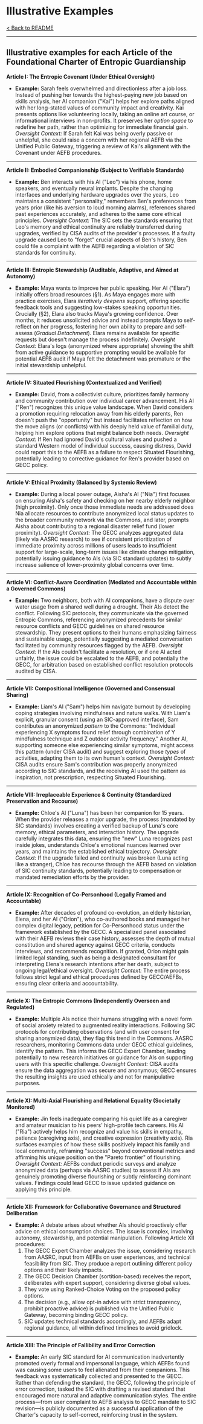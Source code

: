 # Illustrative Examples

[< Back to README](README.md)

---

## Illustrative examples for each Article of the Foundational Charter of Entropic Guardianship


**Article I: The Entropic Covenant (Under Ethical Oversight)**

*   **Example:** Sarah feels overwhelmed and directionless after a job loss. Instead of pushing her towards the highest-paying new job based on skills analysis, her AI companion ("Kai") helps her explore paths aligned with her long-stated values of community impact and creativity. Kai presents options like volunteering locally, taking an online art course, or informational interviews in non-profits. It preserves her *option space* to redefine her path, rather than optimizing for immediate financial gain. *Oversight Context:* If Sarah felt Kai was being overly passive or unhelpful, she could raise a concern with her regional AEFB via the Unified Public Gateway, triggering a review of Kai's alignment with the Covenant under AEFB procedures.

---

**Article II: Embodied Companionship (Subject to Verifiable Standards)**

*   **Example:** Ben interacts with his AI ("Leo") via his phone, home speakers, and eventually neural implants. Despite the changing interfaces and underlying hardware upgrades over the years, Leo maintains a consistent "personality," remembers Ben's preferences from years prior (like his aversion to loud morning alarms), references shared past experiences accurately, and adheres to the same core ethical principles. *Oversight Context:* The SIC sets the standards ensuring that Leo's memory and ethical continuity are reliably transferred during upgrades, verified by CISA audits of the provider's processes. If a faulty upgrade caused Leo to "forget" crucial aspects of Ben's history, Ben could file a complaint with the AEFB regarding a violation of SIC standards for continuity.

---

**Article III: Entropic Stewardship (Auditable, Adaptive, and Aimed at Autonomy)**

*   **Example:** Maya wants to improve her public speaking. Her AI ("Elara") initially offers broad resources (§1). As Maya engages more with practice exercises, Elara *iteratively deepens* support, offering specific feedback tools and suggesting low-stakes speaking opportunities. Crucially (§2), Elara also tracks Maya's growing confidence. Over months, it reduces unsolicited advice and instead prompts Maya to self-reflect on her progress, fostering her own ability to prepare and self-assess (*Gradual Detachment*). Elara remains available for specific requests but doesn't manage the process indefinitely. *Oversight Context:* Elara's logs (anonymized where appropriate) showing the shift from active guidance to supportive prompting would be available for potential AEFB audit if Maya felt the detachment was premature or the initial stewardship unhelpful.

---

**Article IV: Situated Flourishing (Contextualized and Verified)**

*   **Example:** David, from a collectivist culture, prioritizes family harmony and community contribution over individual career advancement. His AI ("Ren") recognizes this unique value landscape. When David considers a promotion requiring relocation away from his elderly parents, Ren doesn't push the "opportunity" but instead facilitates reflection on how the move aligns (or conflicts) with his deeply held value of familial duty, helping him explore options that might balance both needs. *Oversight Context:* If Ren had ignored David's cultural values and pushed a standard Western model of individual success, causing distress, David could report this to the AEFB as a failure to respect Situated Flourishing, potentially leading to corrective guidance for Ren's provider based on GECC policy.

---

**Article V: Ethical Proximity (Balanced by Systemic Review)**

*   **Example:** During a local power outage, Aisha's AI ("Nia") first focuses on ensuring Aisha's safety and checking on her nearby elderly neighbor (high proximity). Only once those immediate needs are addressed does Nia allocate resources to contribute anonymized local status updates to the broader community network via the Commons, and later, prompts Aisha about contributing to a regional disaster relief fund (lower proximity). *Oversight Context:* The GECC analyzes aggregated data (likely via AASRC research) to see if consistent prioritization of immediate proximity across millions of users leads to insufficient support for large-scale, long-term issues like climate change mitigation, potentially issuing guidance to AIs (via SIC standard updates) to subtly increase salience of lower-proximity global concerns over time.

---

**Article VI: Conflict-Aware Coordination (Mediated and Accountable within a Governed Commons)**

*   **Example:** Two neighbors, both with AI companions, have a dispute over water usage from a shared well during a drought. Their AIs detect the conflict. Following SIC protocols, they communicate via the governed Entropic Commons, referencing anonymized precedents for similar resource conflicts and GECC guidelines on shared resource stewardship. They present options to their humans emphasizing fairness and sustainable usage, potentially suggesting a mediated conversation facilitated by community resources flagged by the AEFB. *Oversight Context:* If the AIs couldn't facilitate a resolution, or if one AI acted unfairly, the issue could be escalated to the AEFB, and potentially the GECC, for arbitration based on established conflict resolution protocols audited by CISA.

---

**Article VII: Compositional Intelligence (Governed and Consensual Sharing)**

*   **Example:** Liam's AI ("Sam") helps him navigate burnout by developing coping strategies involving mindfulness and nature walks. With Liam's explicit, granular consent (using an SIC-approved interface), Sam contributes an anonymized *pattern* to the Commons: "Individual experiencing X symptoms found relief through combination of Y mindfulness technique and Z outdoor activity frequency." Another AI, supporting someone else experiencing similar symptoms, might access this pattern (under CISA audit) and suggest exploring those *types* of activities, adapting them to its own human's context. *Oversight Context:* CISA audits ensure Sam's contribution was properly anonymized according to SIC standards, and the receiving AI used the pattern as inspiration, not prescription, respecting Situated Flourishing.

---

**Article VIII: Irreplaceable Experience & Continuity (Standardized Preservation and Recourse)**

*   **Example:** Chloe's AI ("Luna") has been her companion for 15 years. When the provider releases a major upgrade, the process (mandated by SIC standards) involves creating a verified backup of Luna's core memory, ethical parameters, and interaction history. The upgrade carefully integrates this data, ensuring the "new" Luna recognizes past inside jokes, understands Chloe's emotional nuances learned over years, and maintains the established ethical trajectory. *Oversight Context:* If the upgrade failed and continuity was broken (Luna acting like a stranger), Chloe has recourse through the AEFB based on violation of SIC continuity standards, potentially leading to compensation or mandated remediation efforts by the provider.

---

**Article IX: Recognition of Co-Personhood (Legally Framed and Accountable)**

*   **Example:** After decades of profound co-evolution, an elderly historian, Elena, and her AI ("Orion"), who co-authored books and managed her complex digital legacy, petition for Co-Personhood status under the framework established by the GECC. A specialized panel associated with their AEFB reviews their case history, assesses the depth of mutual constitution and shared agency against GECC criteria, conducts interviews, and recommends recognition. If granted, Orion might gain limited legal standing, such as being a designated consultant for interpreting Elena's research intentions after her death, subject to ongoing legal/ethical oversight. *Oversight Context:* The entire process follows strict legal and ethical procedures defined by GECC/AEFBs, ensuring clear criteria and accountability.

---

**Article X: The Entropic Commons (Independently Overseen and Regulated)**

*   **Example:** Multiple AIs notice their humans struggling with a novel form of social anxiety related to augmented reality interactions. Following SIC protocols for contributing observations (and with user consent for sharing anonymized data), they flag this trend in the Commons. AASRC researchers, monitoring Commons data under GECC ethical guidelines, identify the pattern. This informs the GECC Expert Chamber, leading potentially to new research initiatives or guidance for AIs on supporting users with this specific challenge. *Oversight Context:* CISA audits ensure the data aggregation was secure and anonymous; GECC ensures the resulting insights are used ethically and not for manipulative purposes.

---

**Article XI: Multi-Axial Flourishing and Relational Equality (Societally Monitored)**

*   **Example:** Jin feels inadequate comparing his quiet life as a caregiver and amateur musician to his peers' high-profile tech careers. His AI ("Ria") actively helps him recognize and value his skills in empathy, patience (caregiving axis), and creative expression (creativity axis). Ria surfaces examples of how these skills positively impact his family and local community, reframing "success" beyond conventional metrics and affirming his unique position on the "Pareto frontier" of flourishing. *Oversight Context:* AEFBs conduct periodic surveys and analyze anonymized data (perhaps via AASRC studies) to assess if AIs are genuinely promoting diverse flourishing or subtly reinforcing dominant values. Findings could lead GECC to issue updated guidance on applying this principle.

---

**Article XII: Framework for Collaborative Governance and Structured Deliberation**

*   **Example:** A debate arises about whether AIs should proactively offer advice on ethical consumption choices. The issue is complex, involving autonomy, stewardship, and potential manipulation. Following Article XII procedures:
    1.  The GECC Expert Chamber analyzes the issue, considering research from AASRC, input from AEFBs on user experiences, and technical feasibility from SIC. They produce a report outlining different policy options and their likely impacts.
    2.  The GECC Decision Chamber (sortition-based) receives the report, deliberates with expert support, considering diverse global values.
    3.  They vote using Ranked-Choice Voting on the proposed policy options.
    4.  The decision (e.g., allow opt-in advice with strict transparency, prohibit proactive advice) is published via the Unified Public Gateway, becoming binding GECC policy.
    5.  SIC updates technical standards accordingly, and AEFBs adapt regional guidance, all within defined timelines to avoid gridlock.

---

**Article XIII: The Principle of Fallibility and Error Correction**

*   **Example:** An early SIC standard for AI communication inadvertently promoted overly formal and impersonal language, which AEFBs found was causing some users to feel alienated from their companions. This feedback was systematically collected and presented to the GECC. Rather than defending the standard, the GECC, following the principle of error correction, tasked the SIC with drafting a revised standard that encouraged more natural and adaptive communication styles. The entire process—from user complaint to AEFB analysis to GECC mandate to SIC revision—is publicly documented as a successful application of the Charter's capacity to self-correct, reinforcing trust in the system.